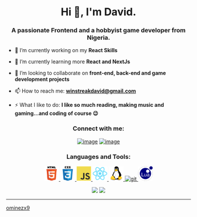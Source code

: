 <h1 align="center">Hi 👋, I'm David.</h1>
<h3 align="center">A passionate Frontend and a hobbyist game developer from Nigeria.</h3>

- 🔭 I’m currently working on my **React Skills**

- 🌱 I’m currently learning more **React and NextJs**

- 👯 I’m looking to collaborate on **front-end, back-end and game development projects**

- 📫 How to reach me: **winstreakdavid@gmail.com**

- ⚡ What I like to do: **I like so much reading, making music and gaming...and coding of course 😉**

<h3 align="center">Connect with me:</h3>
<div align="center">

[![image](https://img.shields.io/badge/LinkedIn-0077B5?style=for-the-badge&logo=linkedin&logoColor=white)](https://www.linkedin.com/in/agu-david/)
[![image](https://img.shields.io/badge/Instagram-E4405F?style=for-the-badge&logo=instagram&logoColor=white)](https://www.instagram.com/ominezx9/)

</div>

<h3 align="center">Languages and Tools:</h3>

<p align="center"> 
  <a href="https://www.w3.org/html/" target="_blank"> 
    <img src="https://raw.githubusercontent.com/devicons/devicon/master/icons/html5/html5-original-wordmark.svg" alt="html5" width="40" height="40"/> 
  </a>
  <a href="https://www.w3schools.com/css/" target="_blank"> 
    <img src="https://raw.githubusercontent.com/devicons/devicon/master/icons/css3/css3-original-wordmark.svg" alt="css3" width="40" height="40"/> 
  </a>  
  <a href="https://developer.mozilla.org/en-US/docs/Web/JavaScript" target="_blank"> 
    <img src="https://raw.githubusercontent.com/devicons/devicon/master/icons/javascript/javascript-original.svg" alt="javascript" width="40" height="40"/> 
  </a> 
  <a href="https://react.dev/" target="_blank"> 
    <img src="https://raw.githubusercontent.com/devicons/devicon/master/icons/react/react-original.svg" alt="react" width="40" height="40"/> 
  </a> 
  <a href="https://www.linux.org/" target="_blank"> 
    <img src="https://raw.githubusercontent.com/devicons/devicon/master/icons/linux/linux-original.svg" alt="linux" width="40" height="40"/> 
  </a> 
  <a href="https://git-scm.com/" target="_blank"> 
    <img src="https://www.vectorlogo.zone/logos/git-scm/git-scm-icon.svg" alt="git" width="40" height="40"/> 
  </a>
  <a href="https://www.lua.org/" target="_blank"> 
    <img src="https://raw.githubusercontent.com/devicons/devicon/master/icons/lua/lua-original.svg" alt="react" width="40" height="40"/> 
  </a> 
</p>

<p align= "center">
  <img height= "150" src="https://github-readme-stats.vercel.app/api?username=ominezX9&theme=react&show_icons=true&include_all_commits=true" />
  <img height= "150" src="https://github-readme-stats.vercel.app/api/top-langs/?username=ominezX9&theme=react&layout=compact" />
</p>

------

[ominezx9](https://github.com/ominezX9)
